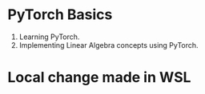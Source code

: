 # PyTorch Basics

1. Learning PyTorch.
2. Implementing Linear Algebra concepts using PyTorch.
# Local change made in WSL
